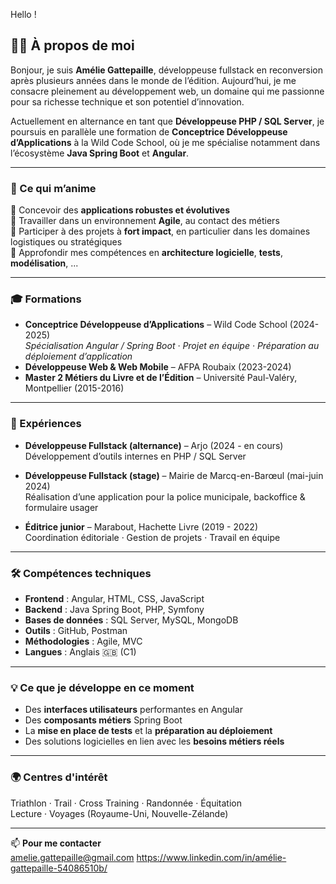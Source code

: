 
Hello !

## 👩‍💻 À propos de moi

Bonjour, je suis **Amélie Gattepaille**, développeuse fullstack en reconversion après plusieurs années dans le monde de l’édition. Aujourd’hui, je me consacre pleinement au développement web, un domaine qui me passionne pour sa richesse technique et son potentiel d’innovation.

Actuellement en alternance en tant que **Développeuse PHP / SQL Server**, je poursuis en parallèle une formation de **Conceptrice Développeuse d’Applications** à la Wild Code School, où je me spécialise notamment dans l’écosystème **Java Spring Boot** et **Angular**.

---

### 🧠 Ce qui m’anime

🔹 Concevoir des **applications robustes et évolutives**  
🔹 Travailler dans un environnement **Agile**, au contact des métiers  
🔹 Participer à des projets à **fort impact**, en particulier dans les domaines logistiques ou stratégiques  
🔹 Approfondir mes compétences en **architecture logicielle**, **tests**, **modélisation**, ...

---

### 🎓 Formations

- **Conceptrice Développeuse d’Applications** – Wild Code School (2024-2025)  
  *Spécialisation Angular / Spring Boot · Projet en équipe · Préparation au déploiement d’application*
- **Développeuse Web & Web Mobile** – AFPA Roubaix (2023-2024)
- **Master 2 Métiers du Livre et de l’Édition** – Université Paul-Valéry, Montpellier (2015-2016)

---

### 💼 Expériences

- **Développeuse Fullstack (alternance)** – Arjo (2024 - en cours)  
  Développement d’outils internes en PHP / SQL Server

- **Développeuse Fullstack (stage)** – Mairie de Marcq-en-Barœul (mai-juin 2024)  
  Réalisation d’une application pour la police municipale, backoffice & formulaire usager

- **Éditrice junior** – Marabout, Hachette Livre (2019 - 2022)  
  Coordination éditoriale · Gestion de projets · Travail en équipe

---

### 🛠️ Compétences techniques

- **Frontend** : Angular, HTML, CSS, JavaScript  
- **Backend** : Java Spring Boot, PHP, Symfony  
- **Bases de données** : SQL Server, MySQL, MongoDB  
- **Outils** : GitHub, Postman  
- **Méthodologies** : Agile, MVC  
- **Langues** : Anglais 🇬🇧 (C1)

---

### 💡 Ce que je développe en ce moment

- Des **interfaces utilisateurs** performantes en Angular  
- Des **composants métiers** Spring Boot  
- La **mise en place de tests** et la **préparation au déploiement**  
- Des solutions logicielles en lien avec les **besoins métiers réels**

---

### 🌍 Centres d'intérêt

Triathlon · Trail · Cross Training · Randonnée · Équitation  
Lecture · Voyages (Royaume-Uni, Nouvelle-Zélande)

---

📫 **Pour me contacter**  
amelie.gattepaille@gmail.com
https://www.linkedin.com/in/amélie-gattepaille-54086510b/

